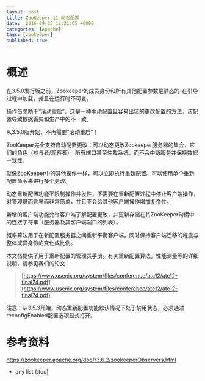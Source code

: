 ```yaml
---
layout: post
title: ZooKeeper-11-动态配置
date:  2016-09-25 12:21:05 +0800
categories: [Apache]
tags: [zookeeper]
published: true
---
```


# 概述

在3.5.0发行版之前，Zookeeper的成员身份和所有其他配置参数是静态的-在引导过程中加载，并且在运行时不可变。

操作员求助于“滚动重启”，这是一种手动配置且容易出错的更改配置的方法，该配置导致数据丢失和生产中的不一致。

从3.5.0版开始，不再需要“滚动重启”！ 

ZooKeeper完全支持自动配置更改：可以动态更改Zookeeper服务器的集合，它们的角色（参与者/观察者），所有端口甚至仲裁系统，而不会中断服务并保持数据一致性。

就像ZooKeeper中的其他操作一样，可以立即执行重新配置。可以使用单个重新配置命令来进行多个更改。

动态重新配置功能不限制操作并发性，不需要在重新配置过程中停止客户端操作，对管理员而言界面非常简单，并且不会给其他客户端操作增加复杂性。

新增的客户端功能允许客户端了解配置更改，并更新存储在其ZooKeeper句柄中的连接字符串（服务器及其客户端端口的列表）。

概率算法用于在新配置服务器之间重新平衡客户端，同时保持客户端迁移的程度与整体成员身份的变化成比例。

本文档提供了用于重新配置的管理员手册。有关重新配置算法，性能测量等的详细说明，请参见我们的论文：

> [https://www.usenix.org/system/files/conference/atc12/atc12-final74.pdf](https://www.usenix.org/system/files/conference/atc12/atc12-final74.pdf)

注意：从3.5.3开始，动态重新配置功能默认情况下处于禁用状态，必须通过reconfigEnabled配置选项显式打开。

# 参考资料

https://zookeeper.apache.org/doc/r3.6.2/zookeeperObservers.html

* any list
{:toc}